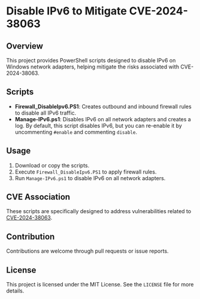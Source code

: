 # Disable IPv6 to Mitigate CVE-2024-38063

## Overview

This project provides PowerShell scripts designed to disable IPv6 on Windows network adapters, helping mitigate the risks associated with CVE-2024-38063.

## Scripts

- **Firewall_DisableIpv6.PS1**: Creates outbound and inbound firewall rules to disable all IPv6 traffic.
- **Manage-IPv6.ps1**: Disables IPv6 on all network adapters and creates a log. By default, this script disables IPv6, but you can re-enable it by uncommenting `#enable` and commenting `disable`.

## Usage

1. Download or copy the scripts.
2. Execute `Firewall_DisableIpv6.PS1` to apply firewall rules.
3. Run `Manage-IPv6.ps1` to disable IPv6 on all network adapters.

## CVE Association

These scripts are specifically designed to address vulnerabilities related to [CVE-2024-38063](https://cve.mitre.org/cgi-bin/cvename.cgi?name=CVE-2024-38063).

## Contribution

Contributions are welcome through pull requests or issue reports.

## License

This project is licensed under the MIT License. See the `LICENSE` file for more details.
